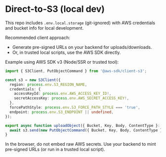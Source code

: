 # Direct-to-S3 (local dev)

This repo includes `.env.local.storage` (git-ignored) with AWS credentials and bucket info for local development.

Recommended client approach:
- Generate pre-signed URLs on your backend for uploads/downloads.
- Or, in trusted local scripts, use the AWS SDK directly.

Example using AWS SDK v3 (Node/SSR or trusted tool):

```ts path=null start=null
import { S3Client, PutObjectCommand } from '@aws-sdk/client-s3';

const s3 = new S3Client({
  region: process.env.S3_REGION_NAME,
  credentials: {
    accessKeyId: process.env.AWS_ACCESS_KEY_ID!,
    secretAccessKey: process.env.AWS_SECRET_ACCESS_KEY!,
  },
  forcePathStyle: process.env.S3_FORCE_PATH_STYLE === 'true',
  endpoint: process.env.S3_ENDPOINT || undefined,
});

export async function uploadObject({ Bucket, Key, Body, ContentType }: { Bucket: string; Key: string; Body: Buffer | Uint8Array | string; ContentType?: string }) {
  await s3.send(new PutObjectCommand({ Bucket, Key, Body, ContentType }));
}
```

In the browser, do not embed raw AWS secrets. Use your backend to mint pre-signed URLs (or run in a trusted local script).